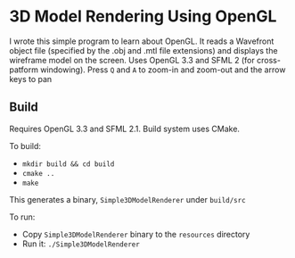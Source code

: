 # 3D Model Rendering Using OpenGL

I wrote this simple program to learn about OpenGL. It reads a Wavefront object file (specified by the .obj and .mtl file extensions) and displays the wireframe model on the screen.
Uses OpenGL 3.3 and SFML 2 (for cross-patform windowing).
Press `Q` and `A` to zoom-in and zoom-out and the arrow keys to pan

## Build
Requires OpenGL 3.3 and SFML 2.1. Build system uses CMake.

To build:

- `mkdir build && cd build`
- `cmake ..`
- `make`

This generates a binary, `Simple3DModelRenderer` under `build/src`

To run:
- Copy `Simple3DModelRenderer` binary to the `resources` directory
- Run it: `./Simple3DModelRenderer`

